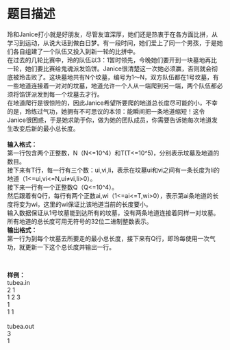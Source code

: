 # 题目描述


<p class="MsoNormal">
玲和Janice打小就是好朋友，尽管友谊深厚，她们还是热衷于在各方面比拼，从学习到运动，从说大话到做白日梦。有一段时间，她们爱上了同一个男孩，于是她们各自组建了一个队伍又投入到新一轮的比拼中。<br/>
在过去的几轮比赛中，玲的队伍以3：1暂时领先，今晚她们要开到一块墓地再比一轮，她们要比赛给鬼魂派发馅饼。Janice很清楚这一次她必须赢，否则就会彻底被玲击败了。这块墓地共有N个坟墓，编号为1～N，双方队伍都在1号坟墓，有一些地道连接着一对对的坟墓，地道允许一个人从一端爬到另一端，两个队伍都必须将馅饼派发到每一个坟墓去才行。<br/>
在地道爬行是很惊险的，因此Janice希望所要爬的地道总长度尽可能的小，不幸的是，玲练过气功，她拥有不可思议的本领：能瞬间把一条地道缩短！这令Janice很困惑，于是她求助于你，做为她的团队成员，你需要告诉她每次地道发生改变后新的最小总长度。<br/>
<br/>
<strong>输入格式：</strong><br/>
第一行包含两个正整数，N（N&lt;=10^4）和T(T&lt;=10^5)，分别表示坟墓及地道的数目。<br/>
接下来有T行，每一行有三个数：ui,vi,li，表示在坟墓ui和vi之间有一条长度为li的地道（1&lt;=ui,vi&lt;=N,ui≠vi,li&gt;0）。<br/>
接下来一行有一个正整数Q（Q&lt;=10^4）。<br/>
然后跟着有Q行，每行有两个正数ai,wi（1&lt;=ai&lt;=T,wi&gt;0），表示第ai条地道的长度将变为wi，这里的wi保证比该地道当前的长度要小。<br/>
输入数据保证从1号坟墓能到达所有的坟墓，没有两条地道连接着同样一对坟墓。所有地道的总长度可用无符号的32位二进制整数表示。<br/>
<strong>输出格式：</strong><br/>
第一行为到每个坟墓去所要走的最小总长度，接下来有Q行，即玲每使用一次气功，就更新一下这个总长度并输出一行。
</p>
<br/>
<p class="MsoNormal">
<strong>样例：</strong><br/>
tubea.in<br/>
2 1<br/>
1 2 3<br/>
1<br/>
1 1<br/>
<br/>
tubea.out<br/>
3<br/>
1
</p>
